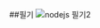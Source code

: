 ##필기
![nodejs 필기2](https://user-images.githubusercontent.com/80961346/131832529-cba92cf4-0453-4a50-b75c-8deef034ddb0.PNG)
